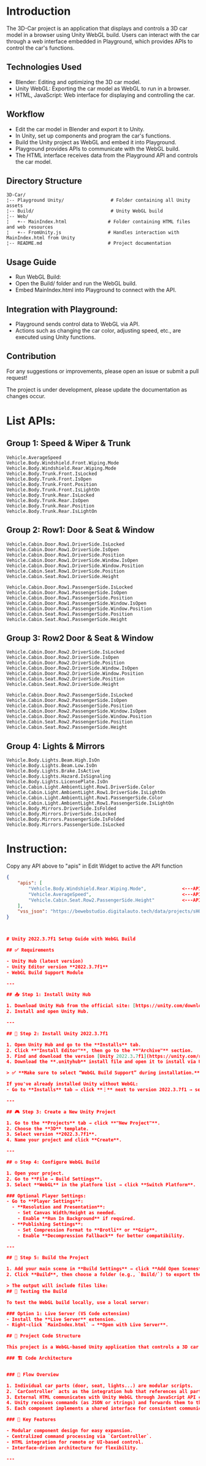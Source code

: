 # Introduction

The 3D-Car project is an application that displays and controls a 3D car model in a browser using Unity WebGL build. Users can interact with the car through a web interface embedded in Playground, which provides APIs to control the car's functions.

## Technologies Used
- Blender: Editing and optimizing the 3D car model.
- Unity WebGL: Exporting the car model as WebGL to run in a browser.
- HTML, JavaScript: Web interface for displaying and controlling the car.
  
## Workflow
- Edit the car model in Blender and export it to Unity.
- In Unity, set up components and program the car's functions.
- Build the Unity project as WebGL and embed it into Playground.
- Playground provides APIs to communicate with the WebGL build.
- The HTML interface receives data from the Playground API and controls the car model.
  
## Directory Structure
```
3D-Car/
¦-- Playground Unity/                 # Folder containing all Unity assets
¦-- Build/                            # Unity WebGL build
¦-- Web/                                       
¦   +-- MainIndex.html               # Folder containing HTML files and web resources
¦   +-- FromUnity.js                 # Handles interaction with MainIndex.html from Unity
¦-- README.md                        # Project documentation
```

## Usage Guide
- Run WebGL Build:
- Open the Build/ folder and run the WebGL build.
- Embed MainIndex.html into Playground to connect with the API.
  
## Integration with Playground:
- Playground sends control data to WebGL via API.
- Actions such as changing the car color, adjusting speed, etc., are executed using Unity functions.
  
## Contribution
For any suggestions or improvements, please open an issue or submit a pull request!

The project is under development, please update the documentation as changes occur.

# List APIs:

## Group 1: Speed & Wiper & Trunk
```
Vehicle.AverageSpeed
Vehicle.Body.Windshield.Front.Wiping.Mode
Vehicle.Body.Windshield.Rear.Wiping.Mode
Vehicle.Body.Trunk.Front.IsLocked
Vehicle.Body.Trunk.Front.IsOpen
Vehicle.Body.Trunk.Front.Position
Vehicle.Body.Trunk.Front.IsLightOn
Vehicle.Body.Trunk.Rear.IsLocked
Vehicle.Body.Trunk.Rear.IsOpen
Vehicle.Body.Trunk.Rear.Position
Vehicle.Body.Trunk.Rear.IsLightOn
```

## Group 2: Row1: Door & Seat & Window
```
Vehicle.Cabin.Door.Row1.DriverSide.IsLocked
Vehicle.Cabin.Door.Row1.DriverSide.IsOpen
Vehicle.Cabin.Door.Row1.DriverSide.Position
Vehicle.Cabin.Door.Row1.DriverSide.Window.IsOpen
Vehicle.Cabin.Door.Row1.DriverSide.Window.Position
Vehicle.Cabin.Seat.Row1.DriverSide.Position
Vehicle.Cabin.Seat.Row1.DriverSide.Height

Vehicle.Cabin.Door.Row1.PassengerSide.IsLocked
Vehicle.Cabin.Door.Row1.PassengerSide.IsOpen
Vehicle.Cabin.Door.Row1.PassengerSide.Position
Vehicle.Cabin.Door.Row1.PassengerSide.Window.IsOpen
Vehicle.Cabin.Door.Row1.PassengerSide.Window.Position
Vehicle.Cabin.Seat.Row1.PassengerSide.Position
Vehicle.Cabin.Seat.Row1.PassengerSide.Height
```

## Group 3: Row2 Door & Seat & Window
```
Vehicle.Cabin.Door.Row2.DriverSide.IsLocked
Vehicle.Cabin.Door.Row2.DriverSide.IsOpen
Vehicle.Cabin.Door.Row2.DriverSide.Position
Vehicle.Cabin.Door.Row2.DriverSide.Window.IsOpen
Vehicle.Cabin.Door.Row2.DriverSide.Window.Position
Vehicle.Cabin.Seat.Row2.DriverSide.Position
Vehicle.Cabin.Seat.Row2.DriverSide.Height

Vehicle.Cabin.Door.Row2.PassengerSide.IsLocked
Vehicle.Cabin.Door.Row2.PassengerSide.IsOpen
Vehicle.Cabin.Door.Row2.PassengerSide.Position
Vehicle.Cabin.Door.Row2.PassengerSide.Window.IsOpen
Vehicle.Cabin.Door.Row2.PassengerSide.Window.Position
Vehicle.Cabin.Seat.Row2.PassengerSide.Position
Vehicle.Cabin.Seat.Row2.PassengerSide.Height
```

## Group 4: Lights & Mirrors
```
Vehicle.Body.Lights.Beam.High.IsOn
Vehicle.Body.Lights.Beam.Low.IsOn
Vehicle.Body.Lights.Brake.IsActive
Vehicle.Body.Lights.Hazard.IsSignaling
Vehicle.Body.Lights.LicensePlate.IsOn
Vehicle.Cabin.Light.AmbientLight.Row1.DriverSide.Color
Vehicle.Cabin.Light.AmbientLight.Row1.DriverSide.IsLightOn
Vehicle.Cabin.Light.AmbientLight.Row1.PassengerSide.Color
Vehicle.Cabin.Light.AmbientLight.Row1.PassengerSide.IsLightOn
Vehicle.Body.Mirrors.DriverSide.IsFolded
Vehicle.Body.Mirrors.DriverSide.IsLocked
Vehicle.Body.Mirrors.PassengerSide.IsFolded
Vehicle.Body.Mirrors.PassengerSide.IsLocked
```


# Instruction: 
Copy any API above to "apis" in Edit Widget to active the API function
```json
{
    "apis": [
        "Vehicle.Body.Windshield.Rear.Wiping.Mode",             <---API need to active
        "Vehicle.AverageSpeed",                                 <---API need to active
        "Vehicle.Cabin.Seat.Row2.PassengerSide.Height"          <---API need to active
    ],
    "vss_json": "https://bewebstudio.digitalauto.tech/data/projects/sHQtNwric0H7/vss_rel_4.1.json"
}



# Unity 2022.3.7f1 Setup Guide with WebGL Build

## ✅ Requirements

- Unity Hub (latest version)
- Unity Editor version **2022.3.7f1**
- WebGL Build Support Module

---

## 📥 Step 1: Install Unity Hub

1. Download Unity Hub from the official site: [https://unity.com/download](https://unity.com/download)
2. Install and open Unity Hub.

---

## 🧱 Step 2: Install Unity 2022.3.7f1

1. Open Unity Hub and go to the **Installs** tab.
2. Click **"Install Editor"**, then go to the **"Archive"** section.
3. Find and download the version [Unity 2022.3.7f1](https://unity.com/releases/editor/qa/lts-releases).
4. Download the **.unityhub** install file and open it to install via Unity Hub.

> ✅ **Make sure to select “WebGL Build Support” during installation.**

If you've already installed Unity without WebGL:
- Go to **Installs** tab → click **⋮** next to version 2022.3.7f1 → select **"Add Modules"** → install **WebGL Build Support**.

---

## 🎮 Step 3: Create a New Unity Project

1. Go to the **Projects** tab → click **"New Project"**.
2. Choose the **3D** template.
3. Select version **2022.3.7f1**.
4. Name your project and click **Create**.

---

## ⚙️ Step 4: Configure WebGL Build

1. Open your project.
2. Go to **File → Build Settings**.
3. Select **WebGL** in the platform list → click **Switch Platform**.

### Optional Player Settings:
- Go to **Player Settings**:
  - **Resolution and Presentation**:
    - Set Canvas Width/Height as needed.
    - Enable **Run In Background** if required.
  - **Publishing Settings**:
    - Set Compression Format to **Brotli** or **Gzip**.
    - Enable **Decompression Fallback** for better compatibility.

---

## 🚀 Step 5: Build the Project

1. Add your main scene in **Build Settings** → click **Add Open Scenes**.
2. Click **Build**, then choose a folder (e.g., `Build/`) to export the WebGL files.

> The output will include files like:
## 🧪 Testing the Build

To test the WebGL build locally, use a local server:

### Option 1: Live Server (VS Code extension)
- Install the **Live Server** extension.
- Right-click `MainIndex.html` → **Open with Live Server**.

## 🧱 Project Code Structure

This project is a WebGL-based Unity application that controls a 3D car model. The car has various interactive features such as opening/closing doors, turning lights on/off, and adjusting seat positions. All functionalities are encapsulated and managed by a centralized controller.

### 🏗 Code Architecture


### 🔁 Flow Overview

1. Individual car parts (door, seat, lights...) are modular scripts.
2. `CarController` acts as the integration hub that references all parts.
3. External HTML communicates with Unity WebGL through JavaScript API calls.
4. Unity receives commands (as JSON or strings) and forwards them to the appropriate component.
5. Each component implements a shared interface for consistent communication (`IActions`, `ILockable`, etc).

### 🧩 Key Features

- Modular component design for easy expansion.
- Centralized command processing via `CarController`.
- HTML integration for remote or UI-based control.
- Interface-driven architecture for flexibility.

---



